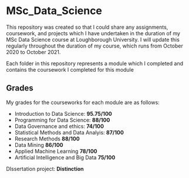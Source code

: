 # MSc_Data_Science
This repository was created so that I could share any assignments, coursework, and projects which I have undertaken in the duration of my MSc Data Science course at Loughborough University.
I will update this regularly throughout the duration of my course, which runs from October 2020 to October 2021.

Each folder in this repository represents a module which I completed and contains the coursework I completed for this module

## Grades

My grades for the courseworks for each module are as follows:
- Introduction to Data Science: **95.75/100**
- Programming for Data Science: **88/100**
- Data Governance and ethics: **74/100**
- Statistical Methods and Data Analyis: **87/100**
- Research Methods **88/100**
- Data Mining **86/100**
- Applied Machine Learning **78/100**
- Artificial Intelligence and Big Data **75/100**

DIssertation project: **Distinction**
